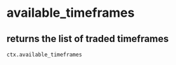 # available\_timeframes

## returns the list of traded timeframes

```
ctx.available_timeframes
```
